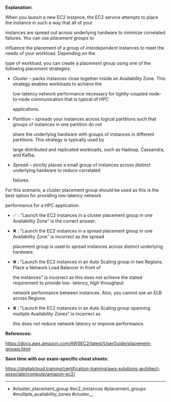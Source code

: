 **Explanation:**

When you launch a new EC2 instance, the EC2 service attempts to place the instance in such a way that all of your

instances are spread out across underlying hardware to minimize correlated failures. You can use _placement groups_ to

influence the placement of a group of _interdependent_ instances to meet the needs of your workload. Depending on the

type of workload, you can create a placement group using one of the following placement strategies:

- _Cluster_ – packs instances close together inside an Availability Zone. This strategy enables workloads to achieve the

  low-latency network performance necessary for tightly-coupled node-to-node communication that is typical of HPC

  applications.

- _Partition_ – spreads your instances across logical partitions such that groups of instances in one partition do not

  share the underlying hardware with groups of instances in different partitions. This strategy is typically used by

  large distributed and replicated workloads, such as Hadoop, Cassandra, and Kafka.

- _Spread_ – strictly places a small group of instances across distinct underlying hardware to reduce correlated

  failures.

For this scenario, a cluster placement group should be used as this is the best option for providing low-latency network

performance for a HPC application.

- ✅ :  "Launch the EC2 instances in a cluster placement group in one Availability Zone" is the correct answer.

- ❌ :  "Launch the EC2 instances in a spread placement group in one Availability Zone" is incorrect as the spread

  placement group is used to spread instances across distinct underlying hardware.

- ❌ :  "Launch the EC2 instances in an Auto Scaling group in two Regions. Place a Network Load Balancer in front of

  the instances" is incorrect as this does not achieve the stated requirement to provide low- latency, high throughput

  network performance between instances. Also, you cannot use an ELB across Regions.

- ❌ :  "Launch the EC2 instances in an Auto Scaling group spanning multiple Availability Zones" is incorrect as

  this does not reduce network latency or improve performance.

**References:**

<https://docs.aws.amazon.com/AWSEC2/latest/UserGuide/placement-groups.html>

**Save time with our exam-specific cheat sheets:**

<https://digitalcloud.training/certification-training/aws-solutions-architect-associate/compute/amazon-ec2/>

----

- #cluster_placement_group #ec2_instances #placement_groups #multiple_availability_zones #cluster__
